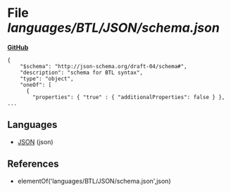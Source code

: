 # File _languages/BTL/JSON/schema.json_
**[GitHub](https://github.com/softlang/yas/blob/master/languages/BTL/JSON/schema.json)**
```
{
    "$schema": "http://json-schema.org/draft-04/schema#",
    "description": "schema for BTL syntax",
    "type": "object",
    "oneOf": [
      {
        "properties": { "true" : { "additionalProperties": false } },
...
```

## Languages
* [JSON](../languages/JSON.md) (json)

## References
* elementOf('languages/BTL/JSON/schema.json',json)
